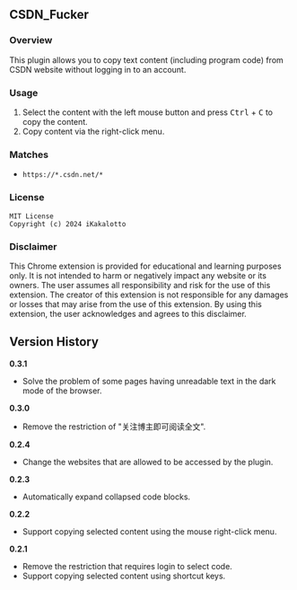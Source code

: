 ## CSDN_Fucker

### Overview

This plugin allows you to copy text content (including program code) from CSDN website without logging in to an account.

### Usage

1. Select the content with the left mouse button and press <kbd>Ctrl</kbd> + <kbd>C</kbd> to copy the content.
2. Copy content via the right-click menu.

### Matches

- `https://*.csdn.net/*`

### License

```
MIT License
Copyright (c) 2024 iKakalotto
```

### Disclaimer

This Chrome extension is provided for educational and learning purposes only. It is not intended to harm or negatively impact any website or its owners. The user assumes all responsibility and risk for the use of this extension. The creator of this extension is not responsible for any damages or losses that may arise from the use of this extension. By using this extension, the user acknowledges and agrees to this disclaimer.

## Version History

**0.3.1**

- Solve the problem of some pages having unreadable text in the dark mode of the browser.

**0.3.0**

- Remove the restriction of "关注博主即可阅读全文".

**0.2.4**

- Change the websites that are allowed to be accessed by the plugin.

**0.2.3**

- Automatically expand collapsed code blocks.

**0.2.2**

- Support copying selected content using the mouse right-click menu.

**0.2.1**

- Remove the restriction that requires login to select code.
- Support copying selected content using shortcut keys.

